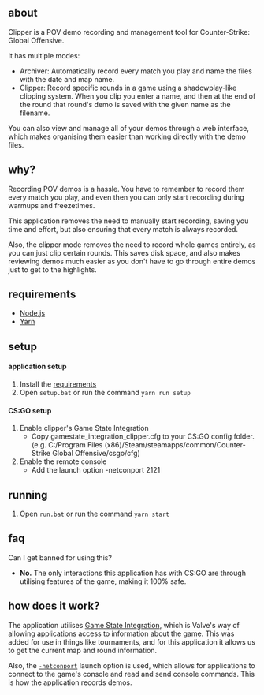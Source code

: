 ## about

Clipper is a POV demo recording and management tool for Counter-Strike: Global Offensive.

It has multiple modes:

- Archiver: Automatically record every match you play and name the files with the date and map name.
- Clipper: Record specific rounds in a game using a shadowplay-like clipping system. When you clip you enter a name, and then at the end of the round that round's demo is saved with the given name as the filename.

You can also view and manage all of your demos through a web interface, which makes organising them easier than working directly with the demo files.

## why?

Recording POV demos is a hassle. You have to remember to record them every match you play, and even then you can only start recording during warmups and freezetimes.

This application removes the need to manually start recording, saving you time and effort, but also ensuring that every match is always recorded.

Also, the clipper mode removes the need to record whole games entirely, as you can just clip certain rounds. This saves disk space, and also makes reviewing demos much easier as you don't have to go through entire demos just to get to the highlights.

## requirements

- [Node.js](https://nodejs.org/en/)
- [Yarn](https://classic.yarnpkg.com/lang/en/docs/install/#windows-stable)

## setup

#### **application setup**

1. Install the [requirements](#requirements)
2. Open `setup.bat` or run the command `yarn run setup`

#### **CS:GO setup**

1. Enable clipper's Game State Integration
   - Copy gamestate_integration_clipper.cfg to your CS:GO config folder. (e.g. C:/Program Files (x86)/Steam/steamapps/common/Counter-Strike Global Offensive/csgo/cfg)
2. Enable the remote console
   - Add the launch option -netconport 2121

## running

1. Open `run.bat` or run the command `yarn start`

## faq

Can I get banned for using this?

- **No.** The only interactions this application has with CS:GO are through utilising features of the game, making it 100% safe.

## how does it work?

The application utilises [Game State Integration](https://developer.valvesoftware.com/wiki/Counter-Strike:_Global_Offensive_Game_State_Integration), which is Valve's way of allowing applications access to information about the game. This was added for use in things like tournaments, and for this application it allows us to get the current map and round information.

Also, the [`-netconport`](https://developer.valvesoftware.com/wiki/Command_Line_Options) launch option is used, which allows for applications to connect to the game's console and read and send console commands. This is how the application records demos.
